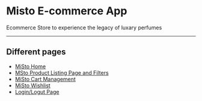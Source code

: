 <h1>Misto E-commerce App </h1>
Ecommerce Store to experience the legacy of luxary perfumes

---

## Different pages

- [MiSto Home](https://galaxia-misto.netlify.app/)
- [MSto Product Listing Page and Filters](https://galaxia-misto.netlify.app/product%20listing%20page/products.html)
- [MiSto Cart Management](https://galaxia-misto.netlify.app/cart%20management/cart.html)
- [MiSto Wishlist ](https://galaxia-misto.netlify.app/wishlist%20page/wishlist.html)
- [Login/Logut Page](https://galaxia-misto.netlify.app/authentication/login)
